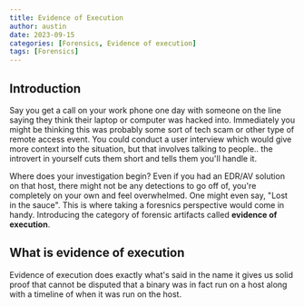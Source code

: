 ```yaml
---
title: Evidence of Execution
author: austin
date: 2023-09-15
categories: [Forensics, Evidence of execution]
tags: [Forensics]
---
```


## Introduction

Say you get a call on your work phone one day with someone on the line saying they think their laptop or computer was hacked into. Immediately you might be thinking this was probably some sort of tech scam or other type of remote access event. You could conduct a user interview which would give more context into the situation, but that involves talking to people.. the introvert in yourself cuts them short and tells them you'll handle it. 

Where does your investigation begin? Even if you had an EDR/AV solution on that host, there might not be any detections to go off of, you're completely on your own and feel overwhelmed. One might even say, "Lost in the sauce". This is where taking a foresnics perspective would come in handy. Introducing the category of forensic artifacts called **evidence of execution**. 

## What is evidence of execution 

Evidence of execution does exactly what's said in the name it gives us solid proof that cannot be disputed that a binary was in fact run on a host along with a timeline of when it was run on the host. 


